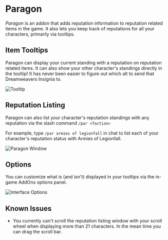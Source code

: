 # Paragon
*Paragon* is an addon that adds reputation information to reputation related items in the game. It also lets you keep track of reputations for all your characters, primarily via tooltips.

## Item Tooltips
Paragon can display your current standing with a reputation on reputation related items. It can also show your other character's standings directly in the tooltip! It has never been easier to figure out which alt to send that Dreamweavers Insignia to.

![Tooltip](https://i.imgur.com/VSbfQRy.png)

## Reputation Listing

Paragon can also list your character's reputation standings with any reputation via the slash command `/par <faction>`

For example, type `/par armies of legionfall` in chat to list each of your character's reputation status with Armies of Legionfall.

![Paragon Window](https://i.imgur.com/usLSKHx.png)

## Options

You can customize what is (and isn't) displayed in your tooltips via the in-game AddOns options panel.

![Interface Options](https://cdn-wow.mmoui.com/preview/pvw69496.png)

## Known Issues
- You currently can't scroll the reputation listing window with your scroll wheel when displaying more than 21 characters. In the mean time you can drag the scroll bar.
